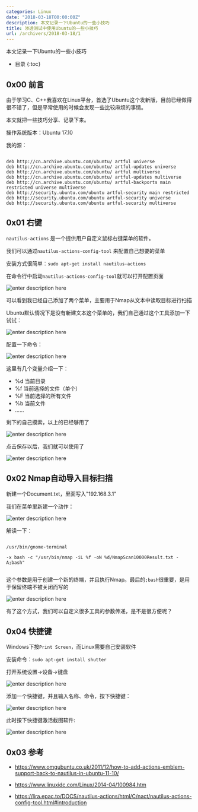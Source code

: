 ```yaml
---
categories: Linux
date: "2018-03-18T00:00:00Z"
description: 本文记录一下Ubuntu的一些小技巧
title: 渗透测试中使用Ubuntu的一些小技巧
url: /archivers/2018-03-18/1
---
```


本文记录一下Ubuntu的一些小技巧
<!--more-->
* 目录
{:toc}

## 0x00 前言

由于学习C、C++我喜欢在Linux平台，首选了Ubuntu这个发新版，目前已经做得很不错了，但是平常使用的时候会发现一些比较麻烦的事情。

本文就把一些技巧分享、记录下来。

操作系统版本：Ubuntu 17.10

我的源：

```

deb http://cn.archive.ubuntu.com/ubuntu/ artful universe
deb http://cn.archive.ubuntu.com/ubuntu/ artful-updates universe
deb http://cn.archive.ubuntu.com/ubuntu/ artful multiverse
deb http://cn.archive.ubuntu.com/ubuntu/ artful-updates multiverse
deb http://cn.archive.ubuntu.com/ubuntu/ artful-backports main restricted universe multiverse
deb http://security.ubuntu.com/ubuntu artful-security main restricted
deb http://security.ubuntu.com/ubuntu artful-security universe
deb http://security.ubuntu.com/ubuntu artful-security multiverse
```


## 0x01 右键

`nautilus-actions` 是一个提供用户自定义鼠标右键菜单的软件。

我们可以通过`nautilus-actions-config-tool` 来配置自己想要的菜单

安装方式很简单：`sudo apt-get install nautilus-actions`


在命令行中启动`nautilus-actions-config-tool`就可以打开配置页面

![enter description here][1]

可以看到我已经自己添加了两个菜单，主要用于Nmap从文本中读取目标进行扫描


Ubuntu默认情况下是没有新建文本这个菜单的，我们自己通过这个工具添加一下试试：

![enter description here][2]

配置一下命令：

![enter description here][3]


这里有几个变量介绍一下：

* %d 当前目录
* %f  当前选择的文件（单个）
* %F 当前选择的所有文件
* %b 当前文件
* ......

剩下的自己摸索，以上的已经够用了


![enter description here][4]

点击保存以后，我们就可以使用了

![enter description here][5]


## 0x02 Nmap自动导入目标扫描

新建一个Document.txt，里面写入"192.168.3.1"

我们在菜单里新建一个动作：

![enter description here][6]

解读一下：

```

/usr/bin/gnome-terminal

-x bash -c "/usr/bin/nmap -iL %f -oN %d/NmapScan10000Result.txt -A;bash"


```
这个参数是用于创建一个新的终端，并且执行Nmap。最后的`;bash`很重要，是用于保留终端不被关闭而写的

![enter description here][7]


有了这个方式，我们可以自定义很多工具的参数传递，是不是很方便呢？

## 0x04 快捷键

Windows下按`Print Screen`，而Linux需要自己安装软件

安装命令：`sudo apt-get install shutter`

打开系统设置->设备->键盘

![enter description here][8]

添加一个快捷键，并且输入名称、命令，按下快捷键：

![enter description here][9]


此时按下快捷键激活截图软件:

![enter description here][10]



## 0x03 参考

* https://www.omgubuntu.co.uk/2011/12/how-to-add-actions-emblem-support-back-to-nautilus-in-ubuntu-11-10/
* https://www.linuxidc.com/Linux/2014-04/100984.htm
* https://lira.epac.to/DOCS/nautilus-actions/html/C/nact/nautilus-actions-config-tool.html#introduction


  [1]: https://rvn0xsy.oss-cn-shanghai.aliyuncs.com/2018-3-18/0x01.png "0x01"
  [2]: https://rvn0xsy.oss-cn-shanghai.aliyuncs.com/2018-3-18/0x02.png "0x02"
  [3]: https://rvn0xsy.oss-cn-shanghai.aliyuncs.com/2018-3-18/0x03.png "0x03"
  [4]: https://rvn0xsy.oss-cn-shanghai.aliyuncs.com/2018-3-18/0x04.png "0x04"
  [5]: https://rvn0xsy.oss-cn-shanghai.aliyuncs.com/2018-3-18/0x05.png "0x05"
  [6]: https://rvn0xsy.oss-cn-shanghai.aliyuncs.com/2018-3-18/0x06.png "0x06"
  [7]: https://rvn0xsy.oss-cn-shanghai.aliyuncs.com/2018-3-18/0x07.png "0x07"
  [8]: https://rvn0xsy.oss-cn-shanghai.aliyuncs.com/2018-3-18/0x08.png "0x08"
  [9]: https://rvn0xsy.oss-cn-shanghai.aliyuncs.com/2018-3-18/0x09.png "0x09"
  [10]: https://rvn0xsy.oss-cn-shanghai.aliyuncs.com/2018-3-18/0x10.png "0x10"